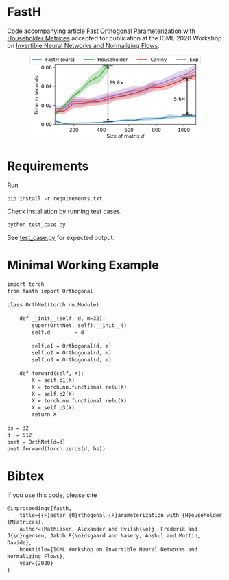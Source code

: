 # FastH
Code accompanying article <a href="https://invertibleworkshop.github.io/accepted_papers/pdfs/10.pdf">Fast Orthogonal Parameterization with Householder Matrices</a> accepted for publication at the ICML 2020 Workshop on <a target="_blank" href="https://invertibleworkshop.github.io/">Invertible Neural Networks and Normalizing Flows</a>. 

<p align="center">
<img src="plot.png" width="400px" height="200px" >
</p>

# Requirements 
Run 
```
pip install -r requirements.txt
```
Check installation by running test cases. 
```
python test_case.py
```

See <a target="_blank" href="test_case.py">test_case.py</a> for expected output.


# Minimal Working Example 

```
import torch
from fasth import Orthogonal 

class OrthNet(torch.nn.Module): 

	def __init__(self, d, m=32): 
		super(OrthNet, self).__init__()
		self.d		  = d

		self.o1 = Orthogonal(d, m)
		self.o2 = Orthogonal(d, m)
		self.o3 = Orthogonal(d, m)

	def forward(self, X):
		X = self.o1(X)
		X = torch.nn.functional.relu(X)
		X = self.o2(X)
		X = torch.nn.functional.relu(X)
		X = self.o3(X)
		return X 

bs = 32
d  = 512
onet = OrthNet(d=d)
onet.forward(torch.zeros(d, bs))
```

# Bibtex
If you use this code, please cite 
```
@inproceedings{fasth,
    title={{F}aster {O}rthogonal {P}arameterization with {H}ouseholder {M}atrices},
    author={Mathiasen, Alexander and Hvilsh{\o}j, Frederik and J{\o}rgensen, Jakob R{\o}dsgaard and Nasery, Anshul and Mottin, Davide},
    booktitle={ICML Workshop on Invertible Neural Networks and Normalizing Flows},
    year={2020}
}
```

